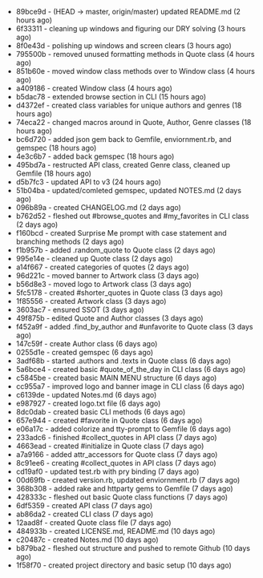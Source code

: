 * 89bce9d - (HEAD -> master, origin/master) updated README.md (2 hours ago) <codymerritt347>
* 6f33311 - cleaning up windows and figuring our DRY solving (3 hours ago) <codymerritt347>
* 8f0e43d - polishing up windows and screen clears (3 hours ago) <codymerritt347>
* 795500b - removed unused formatting methods in Quote class (4 hours ago) <codymerritt347>
* 851b60e - moved window class methods over to Window class (4 hours ago) <codymerritt347>
* a409186 - created Window class (4 hours ago) <codymerritt347>
* b5dac78 - extended browse section in CLI (15 hours ago) <codymerritt347>
* d4372ef - created class variables for unique authors and genres (18 hours ago) <codymerritt347>
* 74eca22 - changed macros around in Quote, Author, Genre classes (18 hours ago) <codymerritt347>
* bc6d720 - added json gem back to Gemfile, enviornment.rb, and gemspec (18 hours ago) <codymerritt347>
* 4e3c6b7 - added back gemspec (18 hours ago) <codymerritt347>
* 495bd7a - restructed API class, created Genre class, cleaned up Gemfile (18 hours ago) <codymerritt347>
* d5b7fc3 - updated API to v3 (24 hours ago) <codymerritt347>
* 51b04ba - updated/comleted gemspec, updated NOTES.md (2 days ago) <codymerritt347>
* 096b89a - created CHANGELOG.md (2 days ago) <codymerritt347>
* b762d52 - fleshed out #browse_quotes and #my_favorites in CLI class (2 days ago) <codymerritt347>
* f160bcd - created Surprise Me prompt with case statement and branching methods (2 days ago) <codymerritt347>
* f1b957b - added .random_quote to Quote class (2 days ago) <codymerritt347>
* 995e14e - cleaned up Quote class (2 days ago) <codymerritt347>
* a14f667 - created categories of quotes (2 days ago) <codymerritt347>
* 96d221c - moved banner to Artwork class (3 days ago) <codymerritt347>
* b56d8e3 - moved logo to Artwork class (3 days ago) <codymerritt347>
* 5fc5178 - created #shorter_quotes in Quote class (3 days ago) <codymerritt347>
* 1f85556 - created Artwork class (3 days ago) <codymerritt347>
* 3603ac7 - ensured SSOT (3 days ago) <codymerritt347>
* 49f875b - edited Quote and Author classes (3 days ago) <codymerritt347>
* f452a9f - added .find_by_author and #unfavorite to Quote class (3 days ago) <codymerritt347>
* 147c59f - create Author class (6 days ago) <codymerritt347>
* 0255d1e - created gemspec (6 days ago) <codymerritt347>
* 3adf68b - started .authors and .texts in Quote class (6 days ago) <codymerritt347>
* 5a6bce4 - created basic #quote_of_the_day in CLI class (6 days ago) <codymerritt347>
* c5845be - created basic MAIN MENU structure (6 days ago) <codymerritt347>
* cc955a7 - improved logo and banner image in CLI class (6 days ago) <codymerritt347>
* c6139de - updated Notes.md (6 days ago) <codymerritt347>
* e987927 - created logo.txt file (6 days ago) <codymerritt347>
* 8dc0dab - created basic CLI methods (6 days ago) <codymerritt347>
* 657e944 - created #favorite in Quote class (6 days ago) <codymerritt347>
* e06a17c - added colorize and tty-prompt to Gemfile (6 days ago) <codymerritt347>
* 233adc6 - finished #collect_quotes in API class (7 days ago) <codymerritt347>
* 4663ead - created #initialize in Quote class (7 days ago) <codymerritt347>
* a7a9166 - added attr_accessors for Quote class (7 days ago) <codymerritt347>
* 8c91ee6 - creating #collect_quotes in API class (7 days ago) <codymerritt347>
* cd19af0 - updated test.rb with pry binding (7 days ago) <codymerritt347>
* 00d69fb - created version.rb, updated enviornment.rb (7 days ago) <codymerritt347>
* 368b308 - added rake and httparty gems to Gemfile (7 days ago) <codymerritt347>
* 428333c - fleshed out basic Quote class functions (7 days ago) <codymerritt347>
* 6df5359 - created API class (7 days ago) <codymerritt347>
* ab86da2 - created CLI class (7 days ago) <codymerritt347>
* 12aad8f - created Quote class file (7 days ago) <codymerritt347>
* 484933b - created LICENSE.md, README.md (10 days ago) <codymerritt347>
* c20487c - created Notes.md (10 days ago) <codymerritt347>
* b879ba2 - fleshed out structure and pushed to remote Github (10 days ago) <codymerritt347>
* 1f58f70 - created project directory and basic setup (10 days ago) <codymerritt347>